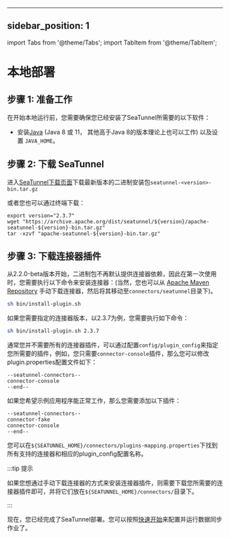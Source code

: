 ---

sidebar_position: 1
-------------------

import Tabs from '@theme/Tabs';
import TabItem from '@theme/TabItem';

# 本地部署

## 步骤 1: 准备工作

在开始本地运行前，您需要确保您已经安装了SeaTunnel所需要的以下软件：

* 安装[Java](https://www.java.com/en/download/) (Java 8 或 11， 其他高于Java 8的版本理论上也可以工作) 以及设置 `JAVA_HOME`。

## 步骤 2: 下载 SeaTunnel

进入[SeaTunnel下载页面](https://seatunnel.apache.org/download)下载最新版本的二进制安装包`seatunnel-<version>-bin.tar.gz`

或者您也可以通过终端下载：

```shell
export version="2.3.7"
wget "https://archive.apache.org/dist/seatunnel/${version}/apache-seatunnel-${version}-bin.tar.gz"
tar -xzvf "apache-seatunnel-${version}-bin.tar.gz"
```

## 步骤 3: 下载连接器插件

从2.2.0-beta版本开始，二进制包不再默认提供连接器依赖，因此在第一次使用时，您需要执行以下命令来安装连接器：(当然，您也可以从 [Apache Maven Repository](https://repo.maven.apache.org/maven2/org/apache/seatunnel/) 手动下载连接器，然后将其移动至`connectors/seatunnel`目录下)。

```bash
sh bin/install-plugin.sh
```

如果您需要指定的连接器版本，以2.3.7为例，您需要执行如下命令：

```bash
sh bin/install-plugin.sh 2.3.7
```

通常您并不需要所有的连接器插件，可以通过配置`config/plugin_config`来指定您所需要的插件，例如，您只需要`connector-console`插件，那么您可以修改plugin.properties配置文件如下：

```plugin_config
--seatunnel-connectors--
connector-console
--end--
```

如果您希望示例应用程序能正常工作，那么您需要添加以下插件：

```plugin_config
--seatunnel-connectors--
connector-fake
connector-console
--end--
```

您可以在`${SEATUNNEL_HOME}/connectors/plugins-mapping.properties`下找到所有支持的连接器和相应的plugin_config配置名称。

:::tip 提示

如果您想通过手动下载连接器的方式来安装连接器插件，则需要下载您所需要的连接器插件即可，并将它们放在`${SEATUNNEL_HOME}/connectors/`目录下。

:::

现在，您已经完成了SeaTunnel部署。您可以按照[快速开始](quick-start-seatunnel-engine.md)来配置并运行数据同步作业了。
